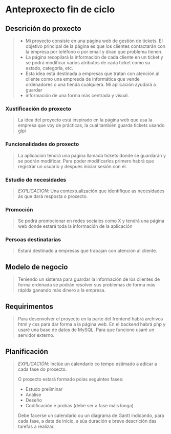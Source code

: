 # Anteproxecto fin de ciclo



## Descrición do proxecto


>
> - Mi proyecto consiste en una página web de gestión de tickets. El objetivo principal de la página es que los clientes contactarán con la empresa por teléfono o por email y diran que problema tienen.
> - La página recopilará la información de cada cliente en un ticket y se podrá modificar varios atributos de cada ticket como su estado, categoría, etc.
> - Esta idea está destinada a empresas que tratan con atención al cliente como una empresda de informática que vende ordenadores o una tienda cualquiera. Mi aplicación ayudará a guardar
> - información de una forma más centrada y visual.

### Xustificación do proxecto


>
> La idea del proyecto está inspirado en la página web que usa la empresa que voy de prácticas, la cual también guarda tickets usando glpi

### Funcionalidades do proxecto
>
> La aplicación tendrá una página llamada tickets donde se guardarán y se podrán modificar. Para poder modificarlos primero habrá que registrar un usuario y después iniciar sesión con el.

### Estudio de necesidades

> *EXPLICACION*: Una contextualización que identifique as necesidades ás que dará resposta o proxecto.

### Promoción

> Se podrá promocionar en redes sociales como X y tendrá una página web donde estará toda la información de la aplicación

### Persoas destinatarias

> Estará destinado a empresas que trabajan con atención al cliente.

## Modelo de negocio

>
> Teniendo un sistema para guardar la información de los clientes de forma ordenada se podrán resolver sus problemas de forma más rápida ganando más dinero a la empresa.

## Requirimentos
>
> Para desenvolver el proyecto en la parte del frontend habrá archivos html y css para dar forma a la página web. En el backend habrá php y usaré una base de datos de MySQL. Para que funcione usaré un
> servidor externo.

## Planificación

> *EXPLICACIÓN*: Inclúe un calendario co tempo estimado a adicar a cada fase do proxecto.
>
> O proxecto estará formado polas seguintes fases:
>
> - Estudo preliminar
> - Análise
> - Deseño
> - Codificación e probas (debe ser a fase máis longa).
>
> Debe facerse un calendario ou un diagrama de Gantt indicando, para cada fase, a data de inicio, a súa duración e breve descrición das tarefas a realizar.
